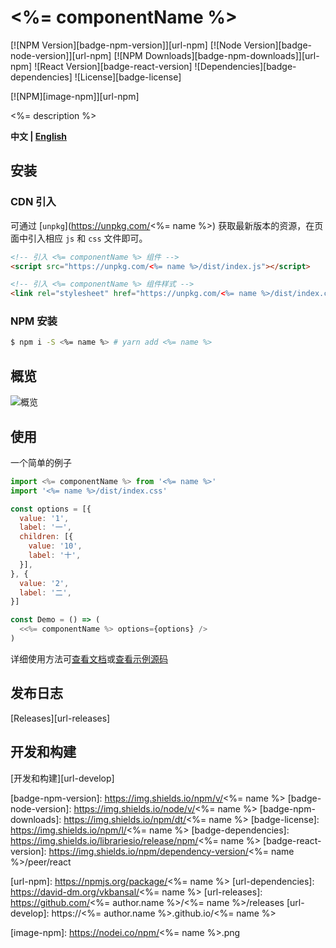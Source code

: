 # <%= componentName %>

[![NPM Version][badge-npm-version]][url-npm]
[![Node Version][badge-node-version]][url-npm]
[![NPM Downloads][badge-npm-downloads]][url-npm]
![React Version][badge-react-version]
![Dependencies][badge-dependencies]
![License][badge-license]

[![NPM][image-npm]][url-npm]

<%= description %>

**中文 | [English](./README_EN.md)**

## 安装

### CDN 引入

可通过 [`unpkg`](https://unpkg.com/<%= name %>) 获取最新版本的资源，在页面中引入相应 `js` 和 `css` 文件即可。

``` html
<!-- 引入 <%= componentName %> 组件 -->
<script src="https://unpkg.com/<%= name %>/dist/index.js"></script>

<!-- 引入 <%= componentName %> 组件样式 -->
<link rel="stylesheet" href="https://unpkg.com/<%= name %>/dist/index.css">
```

### NPM 安装

``` bash
$ npm i -S <%= name %> # yarn add <%= name %>
```

## 概览

![概览](./docs/images/gallery.png)

## 使用

一个简单的例子

``` jsx
import <%= componentName %> from '<%= name %>'
import '<%= name %>/dist/index.css'

const options = [{
  value: '1',
  label: '一',
  children: [{
    value: '10',
    label: '十',
  }],
}, {
  value: '2',
  label: '二',
}]

const Demo = () => (
  <<%= componentName %> options={options} />
)
```

详细使用方法可[查看文档](xxxxxx)或[查看示例源码](./examples)

<!-- ## 主题

提供三种主题，使用方法见[]()

### 默认

![默认](./docs/images/gallery.png)

### 亮色

![亮色](./docs/images/gallery.png)

### 暗色

![暗色](./docs/images/gallery.png) -->

## 发布日志

[Releases][url-releases]

## 开发和构建

[开发和构建][url-develop]

[badge-npm-version]: https://img.shields.io/npm/v/<%= name %>
[badge-node-version]: https://img.shields.io/node/v/<%= name %>
[badge-npm-downloads]: https://img.shields.io/npm/dt/<%= name %>
[badge-license]: https://img.shields.io/npm/l/<%= name %>
[badge-dependencies]: https://img.shields.io/librariesio/release/npm/<%= name %>
[badge-react-version]: https://img.shields.io/npm/dependency-version/<%= name %>/peer/react

[url-npm]: https://npmjs.org/package/<%= name %>
[url-dependencies]: https://david-dm.org/vkbansal/<%= name %>
[url-releases]: https://github.com/<%= author.name %>/<%= name %>/releases
[url-develop]: https://<%= author.name %>.github.io/<%= name %>

[image-npm]: https://nodei.co/npm/<%= name %>.png

